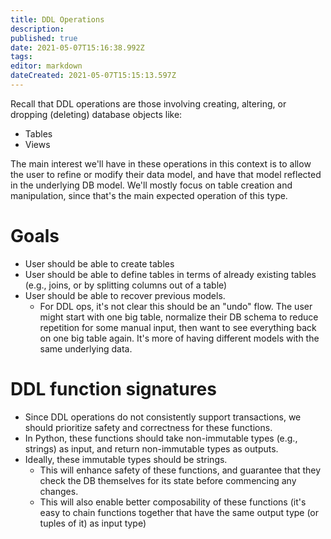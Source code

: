 ```yaml
---
title: DDL Operations
description: 
published: true
date: 2021-05-07T15:16:38.992Z
tags: 
editor: markdown
dateCreated: 2021-05-07T15:15:13.597Z
---
```


Recall that DDL operations are those involving creating, altering, or dropping (deleting) database objects like:
- Tables
- Views

The main interest we'll have in these operations in this context is to allow the user to refine or modify their data model, and have that model reflected in the underlying DB model. We'll mostly focus on table creation and manipulation, since that's the main expected operation of this type.

# Goals
- User should be able to create tables
- User should be able to define tables in terms of already existing tables (e.g., joins, or by splitting columns out of a table)
- User should be able to recover previous models. 
	- For DDL ops, it's not clear this should be an "undo" flow. The user might start with one big table, normalize their DB schema to reduce repetition for some manual input, then want to see everything back on one big table again. It's more of having different models with the same underlying data.

# DDL function signatures
- Since DDL operations do not consistently support transactions, we should prioritize safety and correctness for these functions.
- In Python, these functions should take non-immutable types (e.g., strings) as input, and return non-immutable types as outputs.
- Ideally, these immutable types should be strings.
  - This will enhance safety of these functions, and guarantee that they check the DB themselves for its state before commencing any changes.
  - This will also enable better composability of these functions (it's easy to chain functions together that have the same output type (or tuples of it) as input type)

